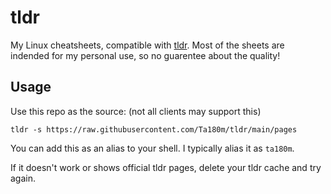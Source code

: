 # tldr

My Linux cheatsheets, compatible with [tldr](https://tldr.sh/). Most of the sheets are indended for my personal use, so no guarentee about the quality!


## Usage

Use this repo as the source: (not all clients may support this)

`tldr -s https://raw.githubusercontent.com/Ta180m/tldr/main/pages`

You can add this as an alias to your shell. I typically alias it as `ta180m`.

If it doesn't work or shows official tldr pages, delete your tldr cache and try again.

